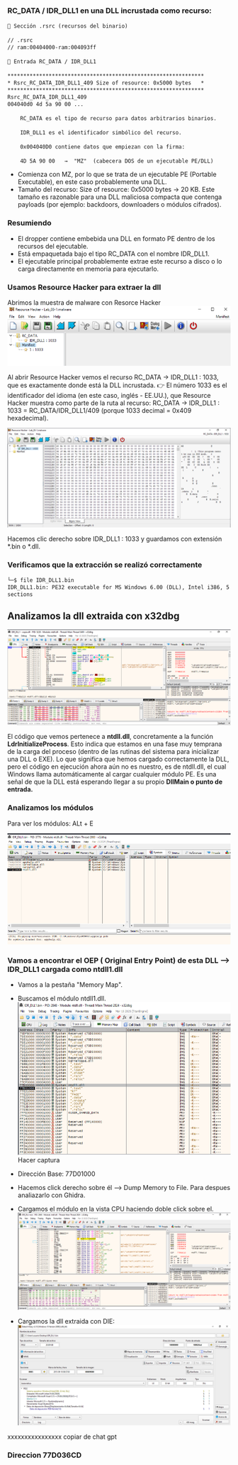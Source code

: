 ### RC_DATA / IDR_DLL1 en una DLL incrustada como recurso:

```
📍 Sección .rsrc (recursos del binario)

// .rsrc 
// ram:00404000-ram:004093ff

📍 Entrada RC_DATA / IDR_DLL1

**************************************************************
* Rsrc_RC_DATA_IDR_DLL1_409 Size of resource: 0x5000 bytes   *
**************************************************************
Rsrc_RC_DATA_IDR_DLL1_409
004040d0 4d 5a 90 00 ...

    RC_DATA es el tipo de recurso para datos arbitrarios binarios.

    IDR_DLL1 es el identificador simbólico del recurso.

    0x004040D0 contiene datos que empiezan con la firma:

    4D 5A 90 00   →  "MZ"  (cabecera DOS de un ejecutable PE/DLL)
```

- Comienza con MZ, por lo que se trata de un ejecutable PE (Portable Executable), en este caso probablemente una DLL.
- Tamaño del recurso: Size of resource: 0x5000 bytes → 20 KB. Este tamaño es razonable para una DLL maliciosa compacta que contenga payloads (por ejemplo: backdoors, downloaders o módulos cifrados).

### Resumiendo
- El dropper contiene embebida una DLL en formato PE dentro de los recursos del ejecutable.
- Está empaquetada bajo el tipo RC_DATA con el nombre IDR_DLL1.
- El ejecutable principal probablemente extrae este recurso a disco o lo carga directamente en memoria para ejecutarlo.
    

### Usamos Resource Hacker para extraer la dll
Abrimos la muestra de malware con Resorce Hacker
![resource-hacker](../analisis-estatico/capturas/resource-hacker.png)


Al abrir Resource Hacker vemos el recurso RC_DATA → IDR_DLL1 : 1033, que es exactamente donde está la DLL incrustada. 👉 El número 1033 es el identificador del idioma (en este caso, inglés - EE.UU.), que Resource Hacker muestra como parte de la ruta al recurso:
RC_DATA → IDR_DLL1 : 1033 = RC_DATA/IDR_DLL1/409 (porque 1033 decimal = 0x409 hexadecimal).

![RC_DATA → IDR_DLL1](../analisis-estatico/capturas/dll-IDR_DLL1-1033.png)

Hacemos clic derecho sobre IDR_DLL1 : 1033 y guardamos con extensión *.bin o *.dll.
     
        
### Verificamos que la extracción se realizó correctamente
```
└─$ file IDR_DLL1.bin 
IDR_DLL1.bin: PE32 executable for MS Windows 6.00 (DLL), Intel i386, 5 sections
```

## Analizamos la dll extraida con x32dbg
![dll von x32dbg](../analisis-estatico/capturas/dll-IDR_DLL1-x32dbg.png)


El código que vemos pertenece a **ntdll.dll**, concretamente a la función **LdrInitializeProcess**. Esto indica que estamos en una fase muy temprana de la carga del proceso (dentro de las rutinas del sistema para inicializar una DLL o EXE). Lo que significa que hemos cargado correctamente la DLL, pero el código en ejecución ahora aún no es nuestro, es de ntdll.dll, el cual Windows llama automáticamente al cargar cualquier módulo PE. Es una señal de que la DLL está esperando llegar a su propio **DllMain o punto de entrada.**


### Analizamos los módulos
Para ver los módulos: ALt + E

![lista de modulo](../analisis-estatico/capturas/lista-de-modulos.png)

### Vamos a encontrar el OEP ( Original Entry Point) de esta DLL --> IDR_DLL1 cargada como ntdll1.dll

- Vamos a la pestaña "Memory Map".
- Buscamos el módulo ntdll1.dll.
  ![ntdll1.dll en memoria](../analisis-estatico/capturas/ntdll1.dll-memoria.png)  Hacer captura
- Dirección Base: 77D01000
- Hacemos click derecho sobre él --> Dump Memory to File. Para despues analiazarlo con Ghidra.
- Cargamos el módulo en la vista CPU haciendo doble click sobre el.
  ![ntdll1.dll vista cpu](../analisis-estatico/capturas/ntdll1.dll-vista-cpu.png)


- Cargamos la dll extraida con DIE:
  ![ntdll1.dll detect it easy](../analisis-estatico/capturas/ntdll1.dll-die.png)



xxxxxxxxxxxxxxxx copiar de chat gpt

### Direccion 77D036CD


